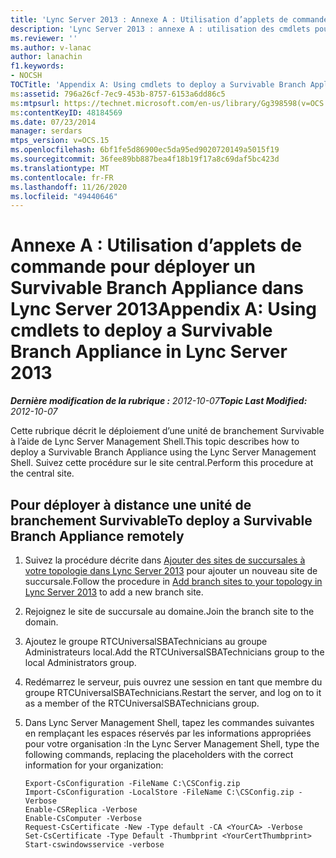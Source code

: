 ```yaml
---
title: 'Lync Server 2013 : Annexe A : Utilisation d’applets de commande pour déployer un Survivable Branch Appliance'
description: 'Lync Server 2013 : annexe A : utilisation des cmdlets pour déployer une application de succursale Survivable.'
ms.reviewer: ''
ms.author: v-lanac
author: lanachin
f1.keywords:
- NOCSH
TOCTitle: 'Appendix A: Using cmdlets to deploy a Survivable Branch Appliance'
ms:assetid: 796a26cf-7ec9-453b-8757-6153a6dd86c5
ms:mtpsurl: https://technet.microsoft.com/en-us/library/Gg398598(v=OCS.15)
ms:contentKeyID: 48184569
ms.date: 07/23/2014
manager: serdars
mtps_version: v=OCS.15
ms.openlocfilehash: 6bf1fe5d86900ec5da95ed9020720149a5015f19
ms.sourcegitcommit: 36fee89bb887bea4f18b19f17a8c69daf5bc423d
ms.translationtype: MT
ms.contentlocale: fr-FR
ms.lasthandoff: 11/26/2020
ms.locfileid: "49440646"
---
```

# <a name="appendix-a-using-cmdlets-to-deploy-a-survivable-branch-appliance-in-lync-server-2013"></a><span data-ttu-id="eead9-103">Annexe A : Utilisation d’applets de commande pour déployer un Survivable Branch Appliance dans Lync Server 2013</span><span class="sxs-lookup"><span data-stu-id="eead9-103">Appendix A: Using cmdlets to deploy a Survivable Branch Appliance in Lync Server 2013</span></span>

<div data-xmlns="http://www.w3.org/1999/xhtml">

<div class="topic" data-xmlns="http://www.w3.org/1999/xhtml" data-msxsl="urn:schemas-microsoft-com:xslt" data-cs="https://msdn.microsoft.com/">

<div data-asp="https://msdn2.microsoft.com/asp">



</div>

<div id="mainSection">

<div id="mainBody"><span data-ttu-id="eead9-104">

<span> </span></span><span class="sxs-lookup"><span data-stu-id="eead9-104">

<span> </span></span></span>

<span data-ttu-id="eead9-105">_**Dernière modification de la rubrique :** 2012-10-07_</span><span class="sxs-lookup"><span data-stu-id="eead9-105">_**Topic Last Modified:** 2012-10-07_</span></span>

<span data-ttu-id="eead9-106">Cette rubrique décrit le déploiement d’une unité de branchement Survivable à l’aide de Lync Server Management Shell.</span><span class="sxs-lookup"><span data-stu-id="eead9-106">This topic describes how to deploy a Survivable Branch Appliance using the Lync Server Management Shell.</span></span> <span data-ttu-id="eead9-107">Suivez cette procédure sur le site central.</span><span class="sxs-lookup"><span data-stu-id="eead9-107">Perform this procedure at the central site.</span></span>

<div>

## <a name="to-deploy-a-survivable-branch-appliance-remotely"></a><span data-ttu-id="eead9-108">Pour déployer à distance une unité de branchement Survivable</span><span class="sxs-lookup"><span data-stu-id="eead9-108">To deploy a Survivable Branch Appliance remotely</span></span>

1.  <span data-ttu-id="eead9-109">Suivez la procédure décrite dans [Ajouter des sites de succursales à votre topologie dans Lync Server 2013](lync-server-2013-add-branch-sites-to-your-topology.md) pour ajouter un nouveau site de succursale.</span><span class="sxs-lookup"><span data-stu-id="eead9-109">Follow the procedure in [Add branch sites to your topology in Lync Server 2013](lync-server-2013-add-branch-sites-to-your-topology.md) to add a new branch site.</span></span>

2.  <span data-ttu-id="eead9-110">Rejoignez le site de succursale au domaine.</span><span class="sxs-lookup"><span data-stu-id="eead9-110">Join the branch site to the domain.</span></span>

3.  <span data-ttu-id="eead9-111">Ajoutez le groupe RTCUniversalSBATechnicians au groupe Administrateurs local.</span><span class="sxs-lookup"><span data-stu-id="eead9-111">Add the RTCUniversalSBATechnicians group to the local Administrators group.</span></span>

4.  <span data-ttu-id="eead9-112">Redémarrez le serveur, puis ouvrez une session en tant que membre du groupe RTCUniversalSBATechnicians.</span><span class="sxs-lookup"><span data-stu-id="eead9-112">Restart the server, and log on to it as a member of the RTCUniversalSBATechnicians group.</span></span>

5.  <span data-ttu-id="eead9-113">Dans Lync Server Management Shell, tapez les commandes suivantes en remplaçant les espaces réservés par les informations appropriées pour votre organisation :</span><span class="sxs-lookup"><span data-stu-id="eead9-113">In the Lync Server Management Shell, type the following commands, replacing the placeholders with the correct information for your organization:</span></span>
    
        Export-CsConfiguration -FileName C:\CSConfig.zip
        Import-CsConfiguration -LocalStore -FileName C:\CSConfig.zip -Verbose
        Enable-CSReplica -Verbose
        Enable-CsComputer -Verbose
        Request-CsCertificate -New -Type default -CA <YourCA> -Verbose
        Set-CsCertificate -Type Default -Thumbprint <YourCertThumbprint>
        Start-cswindowsservice -verbose

<span data-ttu-id="eead9-114"></div>

</div>

<span> </span>

</div>

</div>

</span><span class="sxs-lookup"><span data-stu-id="eead9-114"></div>

</div>

<span> </span>

</div>

</div>

</span></span></div>

